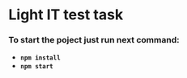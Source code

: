 # Light IT test task

### To start the poject just run next command:
  - **`npm install`**
  - **`npm start`**
